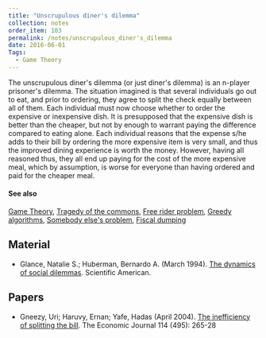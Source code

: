 ```yaml
---
title: "Unscrupulous diner's dilemma"
collection: notes
order_item: 103
permalink: /notes/unscrupulous_diner's_dilemma
date: 2016-06-01
Tags:
  - Game Theory
---
```


The unscrupulous diner's dilemma (or just diner's dilemma) is an n-player prisoner's dilemma. The situation imagined is that several individuals go out to eat, and prior to ordering, they agree to split the check equally between all of them. Each individual must now choose whether to order the expensive or inexpensive dish. It is presupposed that the expensive dish is better than the cheaper, but not by enough to warrant paying the difference compared to eating alone. Each individual reasons that the expense s/he adds to their bill by ordering the more expensive item is very small, and thus the improved dining experience is worth the money. However, having all reasoned thus, they all end up paying for the cost of the more expensive meal, which by assumption, is worse for everyone than having ordered and paid for the cheaper meal.


#### See also
[Game Theory](/notes/game_theory), [Tragedy of the commons](/notes/tragedy_of_the_commons), [Free rider problem](/notes/free_rider_problem), [Greedy algorithms](/notes/greedy_algorithms), [Somebody else's problem](/notes/somebody_else's_problem), [Fiscal dumping](/notes/fiscal_dumping)


## Material
* Glance, Natalie S.; Huberman, Bernardo A. (March 1994). [The dynamics of social dilemmas](). Scientific American.


## Papers
* Gneezy, Uri; Haruvy, Ernan; Yafe, Hadas (April 2004). [The inefficiency of splitting the bill](http://www.webcitation.org/6Z8SQSbql). The Economic Journal 114 (495): 265-28




